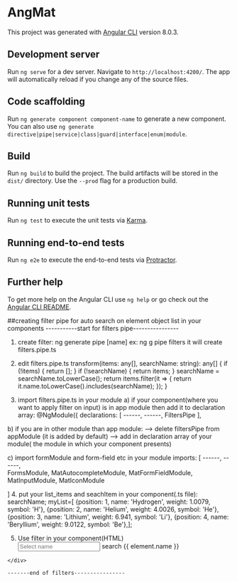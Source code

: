 # AngMat

This project was generated with [Angular CLI](https://github.com/angular/angular-cli) version 8.0.3.

## Development server

Run `ng serve` for a dev server. Navigate to `http://localhost:4200/`. The app will automatically reload if you change any of the source files.

## Code scaffolding

Run `ng generate component component-name` to generate a new component. You can also use `ng generate directive|pipe|service|class|guard|interface|enum|module`.

## Build

Run `ng build` to build the project. The build artifacts will be stored in the `dist/` directory. Use the `--prod` flag for a production build.

## Running unit tests

Run `ng test` to execute the unit tests via [Karma](https://karma-runner.github.io).

## Running end-to-end tests

Run `ng e2e` to execute the end-to-end tests via [Protractor](http://www.protractortest.org/).

## Further help

To get more help on the Angular CLI use `ng help` or go check out the [Angular CLI README](https://github.com/angular/angular-cli/blob/master/README.md).



##creating filter pipe for auto search on element object list in your components
-----------start for filters pipe----------------
1. create filter:
 ng generate pipe [name] 
 ex: ng g pipe filters
    it will create filters.pipe.ts

2. edit filters.pipe.ts
        transform(items: any[], searchName: string): any[] {
             if (!items) { return []; }
             if (!searchName) { return items; }
             searchName = searchName.toLowerCase();
             return items.filter(it => {
             return it.name.toLowerCase().includes(searchName);
           });
  }

3. import filters.pipe.ts in your module
     a) if your component(where you want to apply filter on input) is in app  module then
          add it to declaration array:
          @NgModule({ 
            declarations: [
                   ------,
                   ------,
                    FiltersPipe
                      ],

  b) if you are in other module than app module:
       --> delete filtersPipe from appModule (it is added by default)
       --> add in declaration array of your module( the module in which your component presents)

 c) import formModule and form-field etc in your module
     imports: [
         ------,
         ------,  
              FormsModule,
          MatAutocompleteModule,
         MatFormFieldModule,
          MatInputModule,
           MatIconModule

  ]
4. put your list_items and seachItem in your component(.ts file):
              searchName;
              myList=[ {position: 1, name: 'Hydrogen', weight: 1.0079, symbol: 'H'},
                     {position: 2, name: 'Helium', weight: 4.0026, symbol: 'He'},
                     {position: 3, name: 'Lithium', weight: 6.941, symbol: 'Li'},
                     {position: 4, name: 'Beryllium', weight: 9.0122, symbol: 'Be'},]; 
 
  5. Use filter in your component(HTML)
       <div class="row">
      <div class="col-md-7 col-sm-12" *ngIf="myList">
        <form class="form-inline">
          <div class="form-group col-sm-12 col-md-12">
            <mat-form-field class="w-100">
              <input matInput placeholder="Select name" [(ngModel)]="searchName" [matAutocomplete]="auto"
                name="searchName">
              <mat-icon matSuffix>search</mat-icon>
              <mat-autocomplete #auto="matAutocomplete" >
                <mat-option *ngFor="let element of myList | filters : searchName" [value]="element.name">
                  {{ element.name }}
                </mat-option>
              </mat-autocomplete>
            </mat-form-field>
          </div>
        </form>
      </div>
    </div>

    -------end of filters----------------


